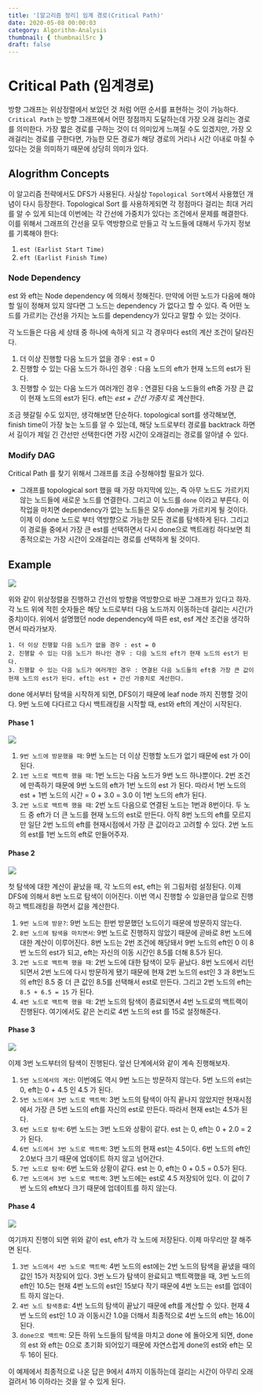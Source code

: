 ```yaml
---
title: '[알고리즘 정리] 임계 경로(Critical Path)'
date: 2020-05-08 00:00:03
category: Algorithm-Analysis
thumbnail: { thumbnailSrc }
draft: false
---
```


# Critical Path (임계경로)

방향 그래프는 위상정렬에서 보았던 것 처럼 어떤 순서를 표현하는 것이 가능하다. `Critical Path` 는 방향 그래프에서 어떤 정점까지 도달하는데 가장 오래 걸리는 경로를 의미한다. 가장 짧은 경로를 구하는 것이 더 의미있게 느껴질 수도 있겠지만, 가장 오래걸리는 경로를 구한다면, 가능한 모든 경로가 해당 경로의 거리나 시간 이내로 마칠 수 있다는 것을 의미하기 때문에 상당히 의미가 있다.

## Alogrithm Concepts

이 알고리즘 전략에서도 DFS가 사용된다. 사실상 `Topological Sort`에서 사용했던 개념이 다시 등장한다. Topological Sort 를 사용하게되면 각 정점마다 걸리는 최대 거리를 알 수 있게 되는데 이번에는 각 간선에 가중치가 있다는 조건에서 문제를 해결한다. 이를 위해서 그래프의 간선을 모두 역방향으로 만들고 각 노드들에 대해서 두가지 정보를 기록해야 한다:

1. `est (Earlist Start Time)`
2. `eft (Earlist Finish Time)`

### Node Dependency

est 와 eft는 Node dependency 에 의해서 정해진다. 만약에 어떤 노드가 다음에 해야할 일이 정해져 있지 않다면 그 노드는 dependency 가 없다고 할 수 있다. 즉 어떤 노드를 가르키는 간선을 가지는 노드를 dependency가 있다고 말할 수 있는 것이다.

각 노드들은 다음 세 상태 중 하나에 속하게 되고 각 경우마다 est의 계산 조건이 달라진다.

1. 더 이상 진행할 다음 노드가 없을 경우 : est = 0
2. 진행할 수 있는 다음 노드가 하나인 경우 : 다음 노드의 eft가 현재 노드의 est가 된다.
3. 진행할 수 있는 다음 노드가 여러개인 경우 : 연결된 다음 노드들의 eft중 가장 큰 값이 현재 노드의 est가 된다. eft는 _est + 간선 가중치_ 로 계산한다.

조금 헷갈릴 수도 있지만, 생각해보면 단순하다. topological sort를 생각해보면, finish time이 가장 늦는 노드를 알 수 있는데, 해당 노드로부터 경로를 backtrack 하면서 길이가 제일 긴 간선만 선택한다면 가장 시간이 오래걸리는 경로를 알아낼 수 있다.

### Modify DAG

Critical Path 를 찾기 위해서 그래프를 조금 수정해야할 필요가 있다.

- 그래프를 topological sort 했을 때 가장 마지막에 있는, 즉 아무 노드도 가르키지 않는 노드들에 새로운 노드를 연결한다. 그리고 이 노드를 `done` 이라고 부른다. 이 작업을 마치면 dependency가 없는 노드들은 모두 done을 가르키게 될 것이다. 이제 이 done 노드로 부터 역방향으로 가능한 모든 경로를 탐색하게 된다. 그리고 이 경로들 중에서 가장 큰 est를 선택하면서 다시 done으로 백트래킹 하다보면 최종적으로는 가장 시간이 오래걸리는 경로를 선택하게 될 것이다.

## Example

![](../assets/post_images/criticalpath/1.png)

위와 같이 위상정렬을 진행하고 간선의 방향을 역방향으로 바꾼 그래프가 있다고 하자. 각 노드 위에 적힌 숫자들은 해당 노드로부터 다음 노드까지 이동하는데 걸리는 시간(가중치)이다. 위에서 설명했던 node dependency에 따른 est, esf 계산 조건을 생각하면서 따라가보자.

```
1. 더 이상 진행할 다음 노드가 없을 경우 : est = 0
2. 진행할 수 있는 다음 노드가 하나인 경우 : 다음 노드의 eft가 현재 노드의 est가 된다.
3. 진행할 수 있는 다음 노드가 여러개인 경우 : 연결된 다음 노드들의 eft중 가장 큰 값이 현재 노드의 est가 된다. eft는 est + 간선 가중치로 계산한다.
```

done 에서부터 탐색을 시작하게 되면, DFS이기 때문에 leaf node 까지 진행할 것이다. 9번 노드에 다다르고 다시 백트래킹을 시작할 때, est와 eft의 계산이 시작된다.

#### Phase 1

![](../assets/post_images/criticalpath/2.png)

1. `9번 노드에 방문했을 때`: 9번 노드는 더 이상 진행할 노드가 없기 때문에 est 가 0이 된다.
2. `1번 노드로 백트랙 했을 때`: 1번 노드는 다음 노드가 9번 노드 하나뿐이다. 2번 조건에 만족하기 때문에 9번 노드의 eft가 1번 노드의 est 가 된다. 따라서 1번 노드의 est + 1번 노드의 시간 = 0 + 3.0 = 3.0 이 1번 노드의 eft가 된다.
3. `2번 노드로 백트랙 했을 때`: 2번 노드 다음으로 연결된 노드는 1번과 8번이다. 두 노드 중 eft가 더 큰 노드를 현재 노드의 est로 만든다. 아직 8번 노드의 eft를 모르지만 일단 2번 노드의 eft를 현재시점에서 가장 큰 값이라고 고려할 수 있다. 2번 노드의 est를 1번 노드의 eft로 만들어주자.

#### Phase 2

![](../assets/post_images/criticalpath/3.png)

첫 탐색에 대한 계산이 끝났을 때, 각 노드의 est, eft는 위 그림처럼 설정된다. 이제 DFS에 의해서 8번 노드로 탐색이 이어진다. 이번 역시 진행할 수 있을만큼 앞으로 진행하고 백트래킹을 하면서 값을 계산한다.

1. `9번 노드에 방문?`: 9번 노드는 한번 방문했던 노드이기 때문에 방문하지 않는다.
2. `8번 노드에 탐색을 마치면서`: 9번 노드로 진행하지 않았기 때문에 곧바로 8번 노드에 대한 계산이 이루어진다. 8번 노드는 2번 조건에 해당돼서 9번 노드의 eft인 0 이 8번 노드의 est가 되고, eft는 자신의 이동 시간인 8.5를 더해 8.5가 된다.
3. `2번 노드로 백트랙 했을 때`: 2번 노드에 대한 탐색이 모두 끝났다. 8번 노드에서 리턴되면서 2번 노드에 다시 방문하게 됐기 때문에 현재 2번 노드의 est인 3 과 8번노드의 eft인 8.5 중 더 큰 값인 8.5를 선택해서 est로 만든다. 그리고 2번 노드의 eft는 `8.5 + 6.5 = 15` 가 된다.
4. `4번 노드로 백트랙 했을 때`: 2번 노드의 탐색이 종료되면서 4번 노드로의 백트랙이 진행된다. 여기에서도 같은 논리로 4번 노드의 est 를 15로 설정해준다.

#### Phase 3

![](../assets/post_images/criticalpath/4.png)

이제 3번 노드부터의 탐색이 진행된다. 앞선 단계에서와 같이 계속 진행해보자.

1. `5번 노드에서의 계산`: 이번에도 역시 9번 노드는 방문하지 않는다. 5번 노드의 est는 0, eft는 0 + 4.5 인 4.5 가 된다.
2. `5번 노드에서 3번 노드로 백트랙`: 3번 노드의 탐색이 아직 끝나지 않았지만 현재시점에서 가장 큰 5번 노드의 eft를 자신의 est로 만든다. 따라서 현재 est는 4.5가 된다.
3. `6번 노드로 탐색`: 6번 노드는 3번 노드와 상황이 같다. est 는 0, eft는 0 + 2.0 = 2가 된다.
4. `6번 노드에서 3번 노드로 백트랙`: 3번 노드의 현재 est는 4.5이다. 6번 노드의 eft인 2.0보다 크기 때문에 업데이트 하지 않고 넘어간다.
5. `7번 노드로 탐색`: 6번 노드와 상황이 같다. est 는 0, eft는 0 + 0.5 = 0.5가 된다.
6. `7번 노드에서 3번 노드로 백트랙`: 3번 노드에는 est로 4.5 저장되어 있다. 이 값이 7번 노드의 eft보다 크기 때문에 업데이트를 하지 않는다.

#### Phase 4

![](../assets/post_images/criticalpath/5.png)

여기까지 진행이 되면 위와 같이 est, eft가 각 노드에 저장된다. 이제 마무리만 잘 해주면 된다.

1. `3번 노드에서 4번 노드로 백트랙`: 4번 노드의 est에는 2번 노드의 탐색을 끝냈을 때의 값인 15가 저장되어 있다. 3번 노드가 탐색이 완료되고 백트랙했을 때, 3번 노드의 eft인 10.5는 현재 4번 노드의 est인 15보다 작기 때문에 4번 노드는 est를 업데이트 하지 않는다.
2. `4번 노드 탐색종료`: 4번 노드의 탐색이 끝났기 때문에 eft를 계산할 수 있다. 현재 4번 노드의 est인 1.0 과 이동시간 1.0을 더해서 최종적으로 4번 노드의 eft는 16.0이 된다.
3. `done으로 백트랙`: 모든 하위 노드들의 탐색을 마치고 done 에 돌아오게 되면, done의 est 와 eft는 0으로 초기화 되어있기 때문에 자연스럽게 done의 est와 eft는 모두 16이 된다.

이 예제에서 최종적으로 나온 답은 9에서 4까지 이동하는데 걸리는 시간이 아무리 오래걸려서 16 이하라는 것을 알 수 있게 된다.
